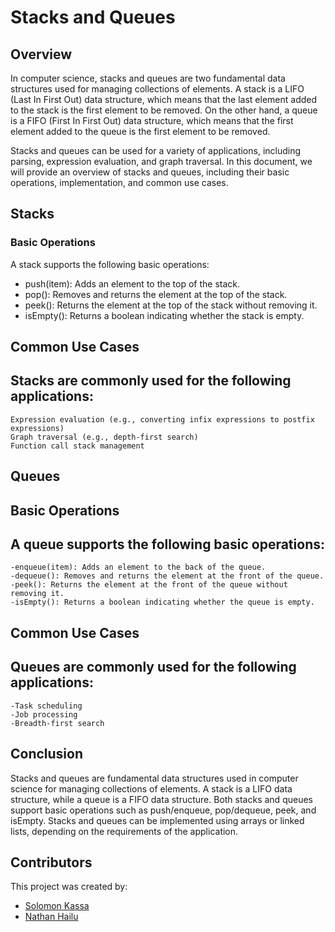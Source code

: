 # Stacks and Queues

## Overview

In computer science, stacks and queues are two fundamental data structures used for managing collections of elements. A stack is a LIFO (Last In First Out) data structure, which means that the last element added to the stack is the first element to be removed. On the other hand, a queue is a FIFO (First In First Out) data structure, which means that the first element added to the queue is the first element to be removed.

Stacks and queues can be used for a variety of applications, including parsing, expression evaluation, and graph traversal. In this document, we will provide an overview of stacks and queues, including their basic operations, implementation, and common use cases.

## Stacks

### Basic Operations

A stack supports the following basic operations:

* push(item): Adds an element to the top of the stack.
* pop(): Removes and returns the element at the top of the stack.
* peek(): Returns the element at the top of the stack without removing it.
* isEmpty(): Returns a boolean indicating whether the stack is empty.

        
## Common Use Cases

## Stacks are commonly used for the following applications:

    Expression evaluation (e.g., converting infix expressions to postfix expressions)
    Graph traversal (e.g., depth-first search)
    Function call stack management

## Queues
## Basic Operations

## A queue supports the following basic operations:

    -enqueue(item): Adds an element to the back of the queue.
    -dequeue(): Removes and returns the element at the front of the queue.
    -peek(): Returns the element at the front of the queue without removing it.
    -isEmpty(): Returns a boolean indicating whether the queue is empty.

## Common Use Cases

## Queues are commonly used for the following applications:

    -Task scheduling
    -Job processing
    -Breadth-first search
    
## Conclusion
Stacks and queues are fundamental data structures used in computer science for managing collections of elements. A stack is a LIFO data structure, while a queue is a FIFO data structure. Both stacks and queues support basic operations such as push/enqueue, pop/dequeue, peek, and isEmpty. Stacks and queues can be implemented using arrays or linked lists, depending on the requirements of the application.

## Contributors
This project was created by:

- [Solomon Kassa](https://github.com/Solomonkassa)
- [Nathan Hailu](https://github.com/Nathanage3)

